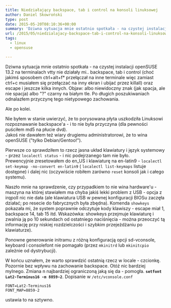```yaml
---
title: Niedziałający backspace, tab i control na konsoli linuksowej
author: Daniel Skowroński
type: post
date: 2015-05-20T08:10:36+00:00
summary: 'Dziwna sytuacja mnie ostatnio spotkała - na czystej instalacji openSUSE 13.2 na terminalach vtty nie działały mi.. backspace, tab i control (choć jakimś sposobem ctrl+alt+f* przełączał na inne terminale więc zamiast ctrl+c musiałem się przełączać na inny ekran i ubijać przez killall) oraz escape i jeszcze kilka innych. Objaw: albo niewidoczny znak (jak spacja, ale nie spacja) albo "?" czarny na białym tle. Po długich poszukiwaniach odnalazłem przyczynę tego nietypowego zachowania.'
url: /2015/05/niedzialajacy-backspace-tab-i-control-na-konsoli-linuksowej/
tags:
  - linux
  - opensuse

---
```

Dziwna sytuacja mnie ostatnio spotkała - na czystej instalacji openSUSE 13.2 na terminalach vtty nie działały mi.. backspace, tab i control (choć jakimś sposobem ctrl+alt+f* przełączał na inne terminale więc zamiast ctrl+c musiałem się przełączać na inny ekran i ubijać przez killall) oraz escape i jeszcze kilka innych. Objaw: albo niewidoczny znak (jak spacja, ale nie spacja) albo "?" czarny na białym tle. Po długich poszukiwaniach odnalazłem przyczynę tego nietypowego zachowania.

Ale po kolei.

Nie byłem w stanie uwierzyć, że to porysowana płyta uszkodziła Linuksowi rozpoznawanie backspace'a - i to nie była przyczyna (dla pewności puściłem md5 na płucie dvd).  
Jakoś nie dawałem też wiary drugiemu administratorowi, że to wina openSUSE ("tylko Debian/Gentoo!").

Pierwsze co sprawdziłem to rzecz jasna układ klawiatury i język systemowy - przez `localectl status` - i nic podejrzanego tam nie było.  
Prewencyjnie zresetowałem do en_US i klawiaturę na en-latin9 - `localectl set-keymap -no-convert en-latin9` ( `localectl list-keymaps` listuje dostępne) i dalej nic (oczywiście robiłem zarówno `reset` konsoli jak i całego systemu).

Naszło mnie na sprawdzenie, czy przypadkiem to nie wina hardware'u - maszyna na której stawiałem ma chyba jakiś lekki problem z USB - opcja z irqpoll nic nie dała (ale klawiatura USB w pewnej konfiguracji BIOSu zaczęła działać; po resecie do fabrycznych była zbędna). Komenda `showkeys` pokazała mi, że system poprawnie odczytuje kody klawiszy - escape miał 1, backspace 14, tab 15 itd. Wskazówka: showkeys przejmuje klawiaturę i zwalnia ją po 10 sekundach od ostatniego naciśnięcia - można przeoczyć tą informację przy niskiej rozdzielczości i szybkim przejeżdżaniu po klawiaturze).

Ponowne generowanie initramu z różną konfiguracją opcji sd-vconsole, keyboard i consolefont nie pomagało (przez `mkinitrd` lub `mkinitcpio` zależnie od dystrybucji).

W końcu uznałem, że warto sprawdzić ostatnią rzecz w locale - czcionkę. Pozornie bez wpływu na zachowanie backspace. Otóż nic bardziej mylnego. Zmiana n najbardziej ograniczoną jaką się da - pomogła. **`setfont Lat2-Terminus16 -m 8859-2`**. Dopisanie w `/etc/vconsole.conf`

```
FONT=Lat2-Terminus16
FONT_MAP=8859-2
```


ustawia to na sztywno.